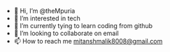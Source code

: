 - 👋 Hi, I’m @theMpuria
- 👀 I’m interested in tech
- 🌱 I’m currently tying to learn coding from github 
- 💞️ I’m looking to collaborate on email 
- 📫 How to reach me mitanshmalik8008@gmail.com

